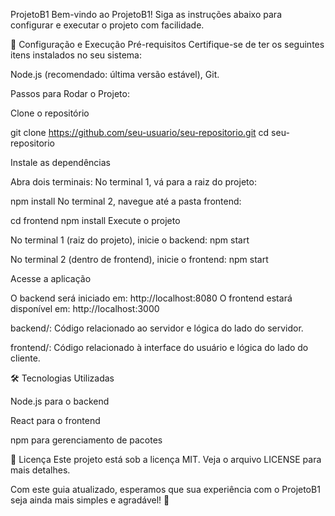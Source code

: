 ProjetoB1
Bem-vindo ao ProjetoB1! Siga as instruções abaixo para configurar e executar o projeto com facilidade.

🚀 Configuração e Execução
Pré-requisitos
Certifique-se de ter os seguintes itens instalados no seu sistema:

Node.js (recomendado: última versão estável),
Git.

Passos para Rodar o Projeto:

Clone o repositório

git clone https://github.com/seu-usuario/seu-repositorio.git
cd seu-repositorio

Instale as dependências

Abra dois terminais:
No terminal 1, vá para a raiz do projeto:

npm install
No terminal 2, navegue até a pasta frontend:

cd frontend
npm install
Execute o projeto

No terminal 1 (raiz do projeto), inicie o backend:
npm start

No terminal 2 (dentro de frontend), inicie o frontend:
npm start

Acesse a aplicação

O backend será iniciado em: http://localhost:8080
O frontend estará disponível em: http://localhost:3000

backend/: Código relacionado ao servidor e lógica do lado do servidor.

frontend/: Código relacionado à interface do usuário e lógica do lado do cliente.

🛠️ Tecnologias Utilizadas

Node.js para o backend

React para o frontend

npm para gerenciamento de pacotes

📄 Licença
Este projeto está sob a licença MIT. Veja o arquivo LICENSE para mais detalhes.

Com este guia atualizado, esperamos que sua experiência com o ProjetoB1 seja ainda mais simples e agradável! 🎉

